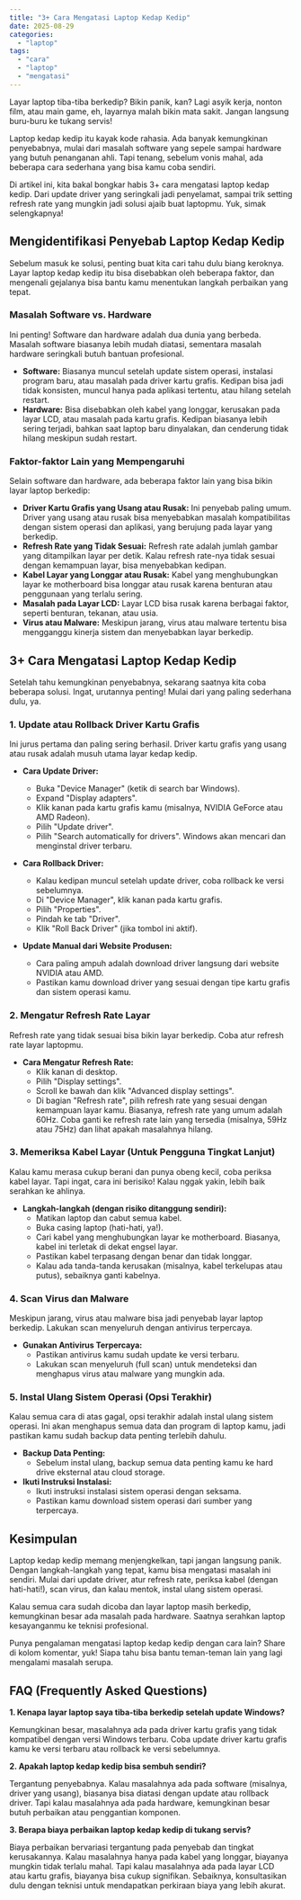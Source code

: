 ```yaml
---
title: "3+ Cara Mengatasi Laptop Kedap Kedip"
date: 2025-08-29
categories: 
  - "laptop"
tags: 
  - "cara"
  - "laptop"
  - "mengatasi"
---
```


Layar laptop tiba-tiba berkedip? Bikin panik, kan? Lagi asyik kerja, nonton film, atau main game, eh, layarnya malah bikin mata sakit. Jangan langsung buru-buru ke tukang servis!

Laptop kedap kedip itu kayak kode rahasia. Ada banyak kemungkinan penyebabnya, mulai dari masalah software yang sepele sampai hardware yang butuh penanganan ahli. Tapi tenang, sebelum vonis mahal, ada beberapa cara sederhana yang bisa kamu coba sendiri.

Di artikel ini, kita bakal bongkar habis 3+ cara mengatasi laptop kedap kedip. Dari update driver yang seringkali jadi penyelamat, sampai trik setting refresh rate yang mungkin jadi solusi ajaib buat laptopmu. Yuk, simak selengkapnya!

## Mengidentifikasi Penyebab Laptop Kedap Kedip

Sebelum masuk ke solusi, penting buat kita cari tahu dulu biang keroknya. Layar laptop kedap kedip itu bisa disebabkan oleh beberapa faktor, dan mengenali gejalanya bisa bantu kamu menentukan langkah perbaikan yang tepat.

### Masalah Software vs. Hardware

Ini penting! Software dan hardware adalah dua dunia yang berbeda. Masalah software biasanya lebih mudah diatasi, sementara masalah hardware seringkali butuh bantuan profesional.

- **Software:** Biasanya muncul setelah update sistem operasi, instalasi program baru, atau masalah pada driver kartu grafis. Kedipan bisa jadi tidak konsisten, muncul hanya pada aplikasi tertentu, atau hilang setelah restart.
- **Hardware:** Bisa disebabkan oleh kabel yang longgar, kerusakan pada layar LCD, atau masalah pada kartu grafis. Kedipan biasanya lebih sering terjadi, bahkan saat laptop baru dinyalakan, dan cenderung tidak hilang meskipun sudah restart.

### Faktor-faktor Lain yang Mempengaruhi

Selain software dan hardware, ada beberapa faktor lain yang bisa bikin layar laptop berkedip:

- **Driver Kartu Grafis yang Usang atau Rusak:** Ini penyebab paling umum. Driver yang usang atau rusak bisa menyebabkan masalah kompatibilitas dengan sistem operasi dan aplikasi, yang berujung pada layar yang berkedip.
- **Refresh Rate yang Tidak Sesuai:** Refresh rate adalah jumlah gambar yang ditampilkan layar per detik. Kalau refresh rate-nya tidak sesuai dengan kemampuan layar, bisa menyebabkan kedipan.
- **Kabel Layar yang Longgar atau Rusak:** Kabel yang menghubungkan layar ke motherboard bisa longgar atau rusak karena benturan atau penggunaan yang terlalu sering.
- **Masalah pada Layar LCD:** Layar LCD bisa rusak karena berbagai faktor, seperti benturan, tekanan, atau usia.
- **Virus atau Malware:** Meskipun jarang, virus atau malware tertentu bisa mengganggu kinerja sistem dan menyebabkan layar berkedip.

## 3+ Cara Mengatasi Laptop Kedap Kedip

Setelah tahu kemungkinan penyebabnya, sekarang saatnya kita coba beberapa solusi. Ingat, urutannya penting! Mulai dari yang paling sederhana dulu, ya.

### 1\. Update atau Rollback Driver Kartu Grafis

Ini jurus pertama dan paling sering berhasil. Driver kartu grafis yang usang atau rusak adalah musuh utama layar kedap kedip.

- **Cara Update Driver:**
    
    - Buka "Device Manager" (ketik di search bar Windows).
    - Expand "Display adapters".
    - Klik kanan pada kartu grafis kamu (misalnya, NVIDIA GeForce atau AMD Radeon).
    - Pilih "Update driver".
    - Pilih "Search automatically for drivers". Windows akan mencari dan menginstal driver terbaru.
- **Cara Rollback Driver:**
    
    - Kalau kedipan muncul setelah update driver, coba rollback ke versi sebelumnya.
    - Di "Device Manager", klik kanan pada kartu grafis.
    - Pilih "Properties".
    - Pindah ke tab "Driver".
    - Klik "Roll Back Driver" (jika tombol ini aktif).
- **Update Manual dari Website Produsen:**
    
    - Cara paling ampuh adalah download driver langsung dari website NVIDIA atau AMD.
    - Pastikan kamu download driver yang sesuai dengan tipe kartu grafis dan sistem operasi kamu.

### 2\. Mengatur Refresh Rate Layar

Refresh rate yang tidak sesuai bisa bikin layar berkedip. Coba atur refresh rate layar laptopmu.

- **Cara Mengatur Refresh Rate:**
    - Klik kanan di desktop.
    - Pilih "Display settings".
    - Scroll ke bawah dan klik "Advanced display settings".
    - Di bagian "Refresh rate", pilih refresh rate yang sesuai dengan kemampuan layar kamu. Biasanya, refresh rate yang umum adalah 60Hz. Coba ganti ke refresh rate lain yang tersedia (misalnya, 59Hz atau 75Hz) dan lihat apakah masalahnya hilang.

### 3\. Memeriksa Kabel Layar (Untuk Pengguna Tingkat Lanjut)

Kalau kamu merasa cukup berani dan punya obeng kecil, coba periksa kabel layar. Tapi ingat, cara ini berisiko! Kalau nggak yakin, lebih baik serahkan ke ahlinya.

- **Langkah-langkah (dengan risiko ditanggung sendiri):**
    - Matikan laptop dan cabut semua kabel.
    - Buka casing laptop (hati-hati, ya!).
    - Cari kabel yang menghubungkan layar ke motherboard. Biasanya, kabel ini terletak di dekat engsel layar.
    - Pastikan kabel terpasang dengan benar dan tidak longgar.
    - Kalau ada tanda-tanda kerusakan (misalnya, kabel terkelupas atau putus), sebaiknya ganti kabelnya.

### 4\. Scan Virus dan Malware

Meskipun jarang, virus atau malware bisa jadi penyebab layar laptop berkedip. Lakukan scan menyeluruh dengan antivirus terpercaya.

- **Gunakan Antivirus Terpercaya:**
    - Pastikan antivirus kamu sudah update ke versi terbaru.
    - Lakukan scan menyeluruh (full scan) untuk mendeteksi dan menghapus virus atau malware yang mungkin ada.

### 5\. Instal Ulang Sistem Operasi (Opsi Terakhir)

Kalau semua cara di atas gagal, opsi terakhir adalah instal ulang sistem operasi. Ini akan menghapus semua data dan program di laptop kamu, jadi pastikan kamu sudah backup data penting terlebih dahulu.

- **Backup Data Penting:**
    - Sebelum instal ulang, backup semua data penting kamu ke hard drive eksternal atau cloud storage.
- **Ikuti Instruksi Instalasi:**
    - Ikuti instruksi instalasi sistem operasi dengan seksama.
    - Pastikan kamu download sistem operasi dari sumber yang terpercaya.

## Kesimpulan

Laptop kedap kedip memang menjengkelkan, tapi jangan langsung panik. Dengan langkah-langkah yang tepat, kamu bisa mengatasi masalah ini sendiri. Mulai dari update driver, atur refresh rate, periksa kabel (dengan hati-hati!), scan virus, dan kalau mentok, instal ulang sistem operasi.

Kalau semua cara sudah dicoba dan layar laptop masih berkedip, kemungkinan besar ada masalah pada hardware. Saatnya serahkan laptop kesayanganmu ke teknisi profesional.

Punya pengalaman mengatasi laptop kedap kedip dengan cara lain? Share di kolom komentar, yuk! Siapa tahu bisa bantu teman-teman lain yang lagi mengalami masalah serupa.

## FAQ (Frequently Asked Questions)

**1\. Kenapa layar laptop saya tiba-tiba berkedip setelah update Windows?**

Kemungkinan besar, masalahnya ada pada driver kartu grafis yang tidak kompatibel dengan versi Windows terbaru. Coba update driver kartu grafis kamu ke versi terbaru atau rollback ke versi sebelumnya.

**2\. Apakah laptop kedap kedip bisa sembuh sendiri?**

Tergantung penyebabnya. Kalau masalahnya ada pada software (misalnya, driver yang usang), biasanya bisa diatasi dengan update atau rollback driver. Tapi kalau masalahnya ada pada hardware, kemungkinan besar butuh perbaikan atau penggantian komponen.

**3\. Berapa biaya perbaikan laptop kedap kedip di tukang servis?**

Biaya perbaikan bervariasi tergantung pada penyebab dan tingkat kerusakannya. Kalau masalahnya hanya pada kabel yang longgar, biayanya mungkin tidak terlalu mahal. Tapi kalau masalahnya ada pada layar LCD atau kartu grafis, biayanya bisa cukup signifikan. Sebaiknya, konsultasikan dulu dengan teknisi untuk mendapatkan perkiraan biaya yang lebih akurat.
